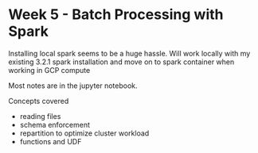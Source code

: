 # Week 5 - Batch Processing with Spark

Installing local spark seems to be a huge hassle. Will work locally with my existing 3.2.1 spark installation and move on to spark container when working in GCP compute

Most notes are in the jupyter notebook.

Concepts covered

- reading files
- schema enforcement
- repartition to optimize cluster workload
- functions and UDF
